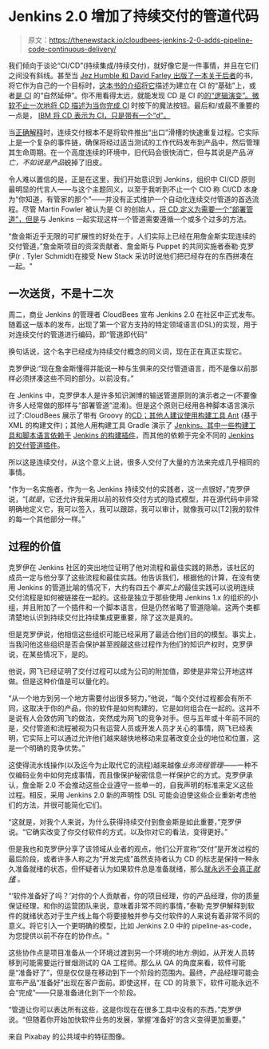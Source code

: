 # Jenkins 2.0 增加了持续交付的管道代码

> 原文：<https://thenewstack.io/cloudbees-jenkins-2-0-adds-pipeline-code-continuous-delivery/>

我们倾向于谈论“CI/CD”(持续集成/持续交付)，就好像它是一件事情，并且在它们之间没有斜线。甚至当 [Jez Humble 和 David Farley 出版了一本关于后者](http://martinfowler.com/delivery.html)的书，将它作为自己的一个目标时，[这本书的介绍将它](http://martinfowler.com/delivery.html)描述为建立在 CI 的“基础”上，或者[是 CI](https://www.thoughtworks.com/continuous-delivery) 的“自然延伸”。你不用看得太远，就能发现 CD 是 CI 的[的“逻辑演变”。微软不止一次地将 CD 描述为](http://www.methodsandtools.com/archive/archive.php?id=121)[当你完成 CI](https://www.asp.net/aspnet/overview/developing-apps-with-windows-azure/building-real-world-cloud-apps-with-windows-azure/continuous-integration-and-continuous-delivery) 时按下的魔法按钮。最后和/或最不重要的一点是， [IBM 将 CD 表示为 CI，只是带有一个“d”。](https://www.ibm.com/developerworks/library/d-continuous-delivery-framework-jenkins/d-continuous-delivery-framework-jenkins-pdf.pdf)

当[正确解释](https://www.atlassian.com/continuous-delivery/nuts-and-bolts-continuous-integration)时，连续交付根本不是将软件推出“出口”滑槽的快速重复过程。它实际上是一个复杂的事件链，确保将经过适当测试的工作代码发布到产品中，然后管理其生命周期。在一个高度连续的环境中，旧代码会很快消亡，但与其说是产品*消亡，不如说是产品*蜕掉了旧皮。

令人难以置信的是，正是在这里，我们开始意识到 Jenkins，组织中 CI/CD 原则最明显的代言人——与这个主题同义，以至于我听到不止一个 CIO 称 CI/CD 本身为“你知道，有管家的那个”——并没有正式维护一个自动化连续交付管道的首选流程。尽管 Martin Fowler 被认为是 CI 的创始人，[将 CD 定义为需要一个“部署管道”，但是](http://www.methodsandtools.com/archive/archive.php?id=121)与 Jenkins 一起实现这样一个管道需要遵循一个或多个过多的方法。

“詹金斯近乎无限的可扩展性的好处在于，人们实际上已经在用詹金斯实现连续的交付管道，”詹金斯项目的资深贡献者、詹金斯与 Puppet 的共同实施者泰勒·克罗伊(r . Tyler Schmidt)在接受 New Stack 采访时说他们把已经存在的东西拼凑在一起。"

## 一次送货，不是十二次

周二，商业 Jenkins 的管理者 CloudBees 宣布 Jenkins 2.0 在社区中正式发布。随着这一版本的发布，出现了第一个官方支持的特定领域语言(DSL)的实现，用于对连续交付的管道进行编码，即“管道即代码”

换句话说，这个名字已经成为持续交付概念的同义词，现在正在真正实现它。

克罗伊说:“现在詹金斯懂得并能说一种与生俱来的交付管道语言，而不是像以前那样必须拼凑这些不同的部分。以前没有。”

在 Jenkins 中，克罗伊本人是许多知识渊博的输送管道原则的演示者之一(不要像许多人经常做的那样与“部署管道”混淆)。但是这个原则已经用各种脚本语言演示过了:CloudBees 展示了带有 Groovy 的[CD；其他人](http://www.slideshare.net/cloudbees/pimp-your-continuous-delivery-pipeline-with-jenkins-workflow-wjax-14)[建议使用构建工具 Ant](http://www.methodsandtools.com/archive/archive.php?id=121) (基于 XML 的构建文件)；其他人用构建工具 Gradle 演示了 [Jenkins。其中一些构建工具和脚本语言依赖于](https://www.youtube.com/watch?v=V0FpbDkKYtA) [Jenkins 的构建插件](https://wiki.jenkins-ci.org/display/JENKINS/Build+Pipeline+Plugin)，而其他的依赖于完全不同的 [Jenkins 的交付管道插件](https://wiki.jenkins-ci.org/display/JENKINS/Delivery+Pipeline+Plugin)。

所以这是连续交付，从这个意义上说，很多人交付了大量的方法来完成几乎相同的事情。

“作为一名实施者，作为一名 Jenkins 持续交付的实践者，这一点很好，”克罗伊说，“[*就是*，它还允许我采用以前的软件交付方式的隐式模型，并在源代码中非常明确地定义它，我可以签入，我可以跟踪，我可以审计，就像我可以[T2]我的软件的每一个其他部分一样。”

## 过程的价值

克罗伊在 Jenkins 社区的突出地位证明了他对流程和最佳实践的熟悉，该社区的成员一定与他分享了这些流程和最佳实践。他告诉我们，根据他的计算，在没有使用 Jenkins 的管道比喻的情况下，大约有四五个*事实上的*最佳实践可以说明连续交付流程是如何被链接在一起的。这些是独立于那些使用 Jenkins 1.x 的组织的小组，并且附加了一个插件和一个脚本语言，但是仍然省略了管道隐喻。这两个类都清楚地认识到持续交付比持续集成更重要，除了这次是真的。

但是克罗伊说，他相信这些组织可能已经采用了最适合他们目的的模型。事实上，当我问他这些组织是否会保护甚至觊觎这些过程作为他们的知识产权时，克罗伊说，在某些情况下，是的。

他说，网飞已经证明了交付过程可以成为公司的附加值，即使是非常公开地这样做。但是这种价值是可以量化的。

“从一个地方到另一个地方需要付出很多努力，”他说，“每个交付过程都会有所不同，这取决于你的产品，你的软件是如何构建的，它是如何组合在一起的。这并不是说有人会效仿网飞的做法，突然成为网飞的竞争对手。但与五年或十年前不同的是，交付管道和流程被视为只有运营人员或开发人员才关心的事情，网飞已经表明，它实际上可以通过允许他们越来越快地移动来显著改变企业的地位和位置，这是一个明确的竞争优势。”

这使得流水线操作(以及迄今为止取代它的流程)越来越像*业务流程管理*——一种不仅编码业务中如何完成事情，而且像保护秘密信息一样保护它的方式。克罗伊承认，詹金斯 2.0 不会推动这些企业遵守一些单一的，自我声明的标准来定义这些过程。相反，采用 Jenkins 2.0 新的声明性 DSL 可能会迫使这些企业重新考虑他们的方法，并很可能简化它们。

“这就是，对我个人来说，为什么获得持续交付到詹金斯是如此重要，”克罗伊说。“它确实改变了你交付软件的方式，以及你对它的看法，变得更好。”

但是我也和克罗伊分享了该领域从业者的观点，他们公开宣称“交付”是开发过程的最后阶段，或者许多人称之为“开发完成”虽然支持者认为 CD 的标志是保持一种永久准备就绪的状态，但怀疑者认为如果软件总是准备就绪，那么[就永远不会真正*就绪*](http://programmers.stackexchange.com/questions/124193/how-can-continuous-delivery-work-in-practice) 。

“‘软件准备好了吗？’对你的个人贡献者，你的项目经理，你的产品经理，你的质量保证经理，和你的运营团队来说，意味着非常不同的事情，”泰勒·克罗伊解释到软件的就绪状态对于生产线上每个将要接触并参与交付软件的人来说有着非常不同的意义。将它引入一个更明确的模型，比如 Jenkins 2.0 中的 pipeline-as-code，为您提供以前不存在的协作点。"

这些协作点是项目准备从一个环境过渡到另一个环境的地方:例如，从开发人员转移到可能需要运行冒烟测试的 QA 工程师。那么从 QA 的角度来看，软件可能是“准备好了”，但是仅仅是在移动到下一个阶段的范围内。最终，产品经理可能会宣布产品“准备好”出现在客户面前。即使这样，在 CD 的背景下，软件可能永远不会“完成”——只是准备进化到下一个阶段。

“管道让你可以表达所有这些，这是你现在在很多工具中没有的东西，”克罗伊说。“但随着你开始加快软件业务的发展，掌握‘准备好’的含义变得更加重要。”

来自 Pixabay 的公共域中的特征图像。

<svg xmlns:xlink="http://www.w3.org/1999/xlink" viewBox="0 0 68 31" version="1.1"><title>Group</title> <desc>Created with Sketch.</desc></svg>